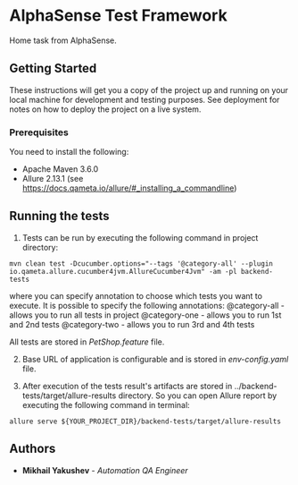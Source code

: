 # AlphaSense Test Framework

Home task from AlphaSense.

## Getting Started

These instructions will get you a copy of the project up and running on your local machine for development and testing purposes. See deployment for notes on how to deploy the project on a live system.

### Prerequisites

You need to install the following:
- Apache Maven 3.6.0
- Allure 2.13.1 (see https://docs.qameta.io/allure/#_installing_a_commandline)

## Running the tests

1. Tests can be run by executing the following command in project directory:
```
mvn clean test -Dcucumber.options="--tags '@category-all' --plugin io.qameta.allure.cucumber4jvm.AllureCucumber4Jvm" -am -pl backend-tests
```
where you can specify annotation to choose which tests you want to execute. It is possible to specify the following annotations:
@category-all - allows you to run all tests in project
@category-one - allows you to run 1st and 2nd tests
@category-two - allows you to run 3rd and 4th tests

All tests are stored in _PetShop.feature_ file.

2. Base URL of application is configurable and is stored in _env-config.yaml_ file.

3. After execution of the tests result's artifacts are stored in ../backend-tests/target/allure-results directory. So you can open Allure report by executing the following command in terminal:
```
allure serve ${YOUR_PROJECT_DIR}/backend-tests/target/allure-results
```

## Authors

* **Mikhail Yakushev** - *Automation QA Engineer*
